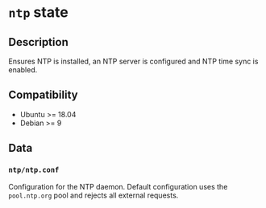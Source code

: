 # `ntp` state

## Description

Ensures NTP is installed, an NTP server is configured and NTP time sync
is enabled.

## Compatibility

- Ubuntu >= 18.04
- Debian >= 9

## Data

### `ntp/ntp.conf`

Configuration for the NTP daemon. Default configuration uses the
`pool.ntp.org` pool and rejects all external requests.